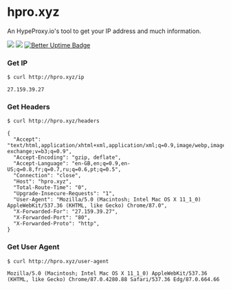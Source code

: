 # hpro.xyz

An HypeProxy.io's tool to get your IP address and much information.

![](https://img.shields.io/badge/Made%20With-NextJS-black)
![](https://img.shields.io/badge/license-MIT-lightgrey.svg)
[![Better Uptime Badge](https://betteruptime.com/status-badges/v1/monitor/gqdl.svg)](https://betteruptime.com/?utm_source=status_badge)


### Get IP
```bash
$ curl http://hpro.xyz/ip
```
```
27.159.39.27
```

### Get Headers
```bash
$ curl http://hpro.xyz/headers
```
```
{
  "Accept": "text/html,application/xhtml+xml,application/xml;q=0.9,image/webp,image/apng,*/*;q=0.8,application/signed-exchange;v=b3;q=0.9",
  "Accept-Encoding": "gzip, deflate",
  "Accept-Language": "en-GB,en;q=0.9,en-US;q=0.8,fr;q=0.7,ru;q=0.6,pt;q=0.5",
  "Connection": "close",
  "Host": "hpro.xyz",
  "Total-Route-Time": "0",
  "Upgrade-Insecure-Requests": "1",
  "User-Agent": "Mozilla/5.0 (Macintosh; Intel Mac OS X 11_1_0) AppleWebKit/537.36 (KHTML, like Gecko) Chrome/87.0",
  "X-Forwarded-For": "27.159.39.27",
  "X-Forwarded-Port": "80",
  "X-Forwarded-Proto": "http",
}
```

### Get User Agent
```bash
$ curl http://hpro.xyz/user-agent
```
```
Mozilla/5.0 (Macintosh; Intel Mac OS X 11_1_0) AppleWebKit/537.36 (KHTML, like Gecko) Chrome/87.0.4280.88 Safari/537.36 Edg/87.0.664.66
```
